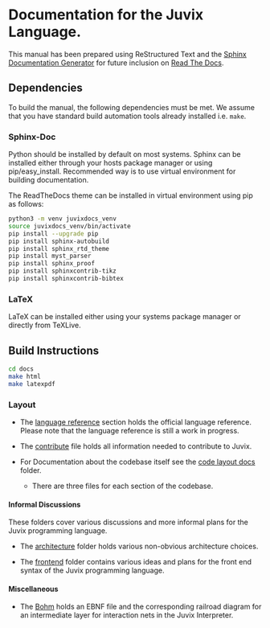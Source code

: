 # Documentation for the Juvix Language.


This manual has been prepared using ReStructured Text and the [Sphinx Documentation Generator](https://www.sphinx-doc.org) for future inclusion on [Read The Docs](https://readthedocs.org).

## Dependencies

To build the manual, the following dependencies must be met. We assume that you have standard build automation tools already installed i.e. `make`.

### Sphinx-Doc

Python should be installed by default on most systems.
Sphinx can be installed either through your hosts package manager or using pip/easy_install.
Recommended way is to use virtual environment for building documentation.

The ReadTheDocs theme can be installed in virtual environment using pip as follows:

```sh
python3 -m venv juvixdocs_venv
source juvixdocs_venv/bin/activate
pip install --upgrade pip
pip install sphinx-autobuild
pip install sphinx_rtd_theme
pip install myst_parser
pip install sphinx_proof
pip install sphinxcontrib-tikz
pip install sphinxcontrib-bibtex
```

### LaTeX

LaTeX can be installed either using your systems package manager or directly from TeXLive.


## Build Instructions

```sh
cd docs
make html
make latexpdf
```

### Layout

- The [language reference](./reference) section holds the official language reference.
  Please note that the language reference is still a work in progress.

- The [contribute](./CONTRIBUTING.md) file holds all information needed to contribute
  to Juvix.

- For Documentation about the codebase itself see the [code layout docs](./Code) folder.
  + There are three files for each section of the codebase.

#### Informal Discussions

These folders cover various discussions and more informal plans for the
Juvix programming language.

- The [architecture](./Architecture) folder holds various non-obvious
  architecture choices.

- The [frontend](./Frontend) folder contains various ideas and plans
  for the front end syntax of the Juvix programming language.

#### Miscellaneous

- The [Bohm](./Bohm) holds an EBNF file and the corresponding railroad diagram
  for an intermediate layer for interaction nets in the Juvix Interpreter.

